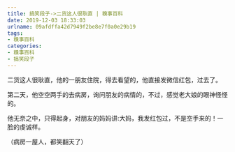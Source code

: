 ```yaml
---
title: 搞笑段子->二货这人很耿直 | 糗事百科
date: 2019-12-03 18:33:03
urlname: 09afdffa42d7949f2be8e7f0a0e29b19
tags: 
- 糗事百科
categories:
- 糗事百科
- 搞笑段子
---
```

二货这人很耿直，他的一朋友住院，得去看望的，他直接发微信红包，过去了。

第二天，他空空两手的去病房，询问朋友的病情的，不过，感觉老大娘的眼神怪怪的。

他无奈之中，只得起身，对朋友的妈妈讲:大妈，我发红包过，不是空手来的！一脸的虔诚样。

（病房一屋人，都笑翻天了）


